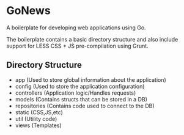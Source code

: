 GoNews
======

A boilerplate for developing web applications using Go.

The boilerplate contains a basic directory structure and also include support for LESS CSS + JS pre-compilation using Grunt.


## Directory Structure ##
 - app          (Used to store global information about the application)
 - config       (Used to store the application configuration)
 - controllers  (Application logic/Handles requests)
 - models       (Contains structs that can be stored in a DB)
 - repositories (Contains code used to connect to the DB)
 - static       (CSS,JS,etc)
 - util         (Utility code)
 - views        (Templates)
